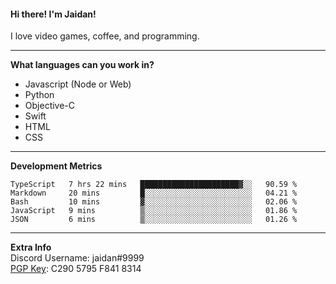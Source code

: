 #### Hi there! I'm Jaidan!
I love video games, coffee, and programming.

---
**What languages can you work in?**<br>
- Javascript (Node or Web)
- Python
- Objective-C
- Swift
- HTML
- CSS

---
**Development Metrics**<br>
<!--START_SECTION:waka-->
```text
TypeScript   7 hrs 22 mins   ██████████████████████▓░░   90.59 % 
Markdown     20 mins         █░░░░░░░░░░░░░░░░░░░░░░░░   04.21 % 
Bash         10 mins         ▓░░░░░░░░░░░░░░░░░░░░░░░░   02.06 % 
JavaScript   9 mins          ▒░░░░░░░░░░░░░░░░░░░░░░░░   01.86 % 
JSON         6 mins          ▒░░░░░░░░░░░░░░░░░░░░░░░░   01.26 % 
```
<!--END_SECTION:waka-->

---
**Extra Info**<br>
Discord Username: jaidan#9999  
[PGP Key](https://keybase.io/monotrix/pgp_keys.asc): C290 5795 F841 8314
